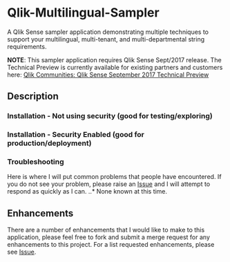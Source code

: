 # Qlik-Multilingual-Sampler
A Qlik Sense sampler application demonstrating multiple techniques to support your multilingual, multi-tenant, and multi-departmental string requirements.

**NOTE**: This sampler application requires Qlik Sense Sept/2017 release. The Technical Preview is currently available for existing partners and customers here: [Qlik Communities: Qlik Sense September 2017 Technical Preview](https://community.qlik.com/blogs/technicalbulletin/2017/08/22/qlik-sense-september-2017-technical-preview-is-now-available)

## Description

### Installation - Not using security (good for testing/exploring)

### Installation - Security Enabled (good for production/deployment)

### Troubleshooting 
Here is where I will put common problems that people have encountered. If you do not see your problem, please raise an [Issue](https://github.com/newmans99/Qlik-Multilingual-Sampler/issues) and I will attempt to respond as quickly as I can.
..* None known at this time.

## Enhancements
There are a number of enhancements that I would like to make to this application, please feel free to fork and submit a merge request for any enhancements to this project. For a list requested enhancements, please see [Issue](https://github.com/newmans99/Qlik-Multilingual-Sampler/issues).
